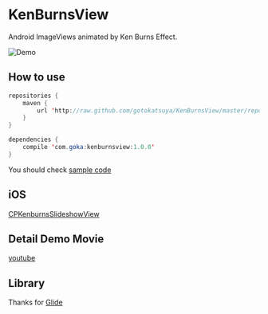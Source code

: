 KenBurnsView
============

Android ImageViews animated by Ken Burns Effect.

![Demo](https://github.com/gotokatsuya/KenBurnsView/blob/master/demo.gif)


## How to use

```java
repositories {
    maven {
        url 'http://raw.github.com/gotokatsuya/KenBurnsView/master/repository/'
    }
}

dependencies {
    compile 'com.goka:kenburnsview:1.0.0'
}
```


You should check [sample code](https://github.com/gotokatsuya/KenBurnsView/blob/master/app/src/main/java/com/goka/sample/MainActivity.java)


## iOS
[CPKenburnsSlideshowView](https://github.com/muukii0803/CPKenburnsSlideshowView)


## Detail Demo Movie
[youtube](http://youtu.be/G2gJfT4tdnw)


## Library
Thanks for 
[Glide](https://github.com/bumptech/glide)

